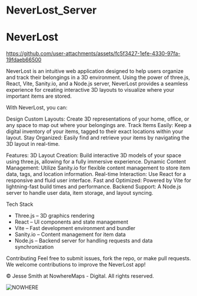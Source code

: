 # NeverLost_Server

# NeverLost

https://github.com/user-attachments/assets/fc5f3427-1efe-4330-97fa-19fdaeb66500

NeverLost is an intuitive web application designed to help users organize and track their belongings in a 3D environment. Using the power of three.js, React, Vite, Sanity.io, and a Node.js server, NeverLost provides a seamless experience for creating interactive 3D layouts to visualize where your important items are stored.

With NeverLost, you can:

Design Custom Layouts: Create 3D representations of your home, office, or any space to map out where your belongings are.
Track Items Easily: Keep a digital inventory of your items, tagged to their exact locations within your layout.
Stay Organized: Easily find and retrieve your items by navigating the 3D layout in real-time.

Features:
3D Layout Creation: Build interactive 3D models of your space using three.js, allowing for a fully immersive experience.
Dynamic Content Management: Utilize Sanity.io for flexible content management to store item data, tags, and location information.
Real-time Interaction: Use React for a responsive and fluid user interface.
Fast and Optimized: Powered by Vite for lightning-fast build times and performance.
Backend Support: A Node.js server to handle user data, item storage, and layout syncing.


Tech Stack
- Three.js – 3D graphics rendering
- React – UI components and state management
- Vite – Fast development environment and bundler
- Sanity.io – Content management for item data
- Node.js – Backend server for handling requests and data synchronization

Contributing
Feel free to submit issues, fork the repo, or make pull requests. We welcome contributions to improve the NeverLost app!

:copyright: Jesse Smith at NowhereMaps - Digital. All rights reserved. 

![NOWHERE](https://github.com/user-attachments/assets/bdd0444d-2b2f-4f04-b0d8-5825740e9ff3)


